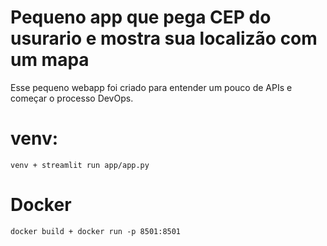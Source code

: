 
# Pequeno app que pega CEP do usurario e mostra sua localizão com um mapa

Esse pequeno webapp foi criado para entender um pouco de APIs e começar o processo DevOps.

# venv:
    venv + streamlit run app/app.py

# Docker
    docker build + docker run -p 8501:8501